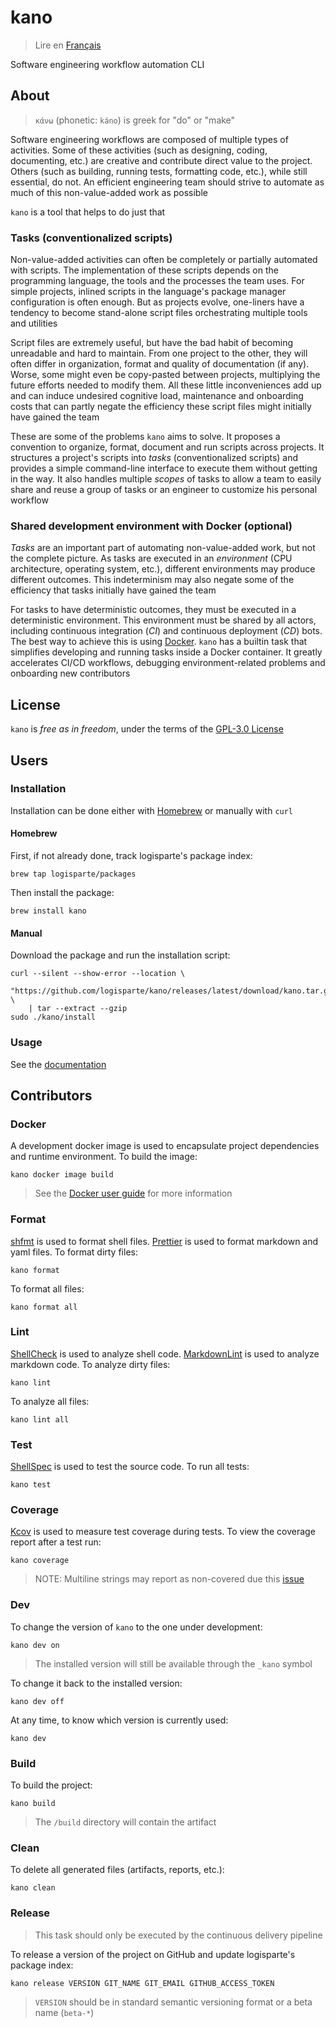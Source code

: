# kano

> Lire en [Français](/docs/README.fr.md)

Software engineering workflow automation CLI

## About

> `κάνω` (phonetic: `káno`) is greek for "do" or "make"

Software engineering workflows are composed of multiple types of activities. Some of these
activities (such as designing, coding, documenting, etc.) are creative and contribute direct
value to the project. Others (such as building, running tests, formatting code, etc.), while
still essential, do not. An efficient engineering team should strive to automate as much of this
non-value-added work as possible

`kano` is a tool that helps to do just that

### Tasks (conventionalized scripts)

Non-value-added activities can often be completely or partially automated with scripts. The
implementation of these scripts depends on the programming language, the tools and the processes
the team uses. For simple projects, inlined scripts in the language's package manager
configuration is often enough. But as projects evolve, one-liners have a tendency to become
stand-alone script files orchestrating multiple tools and utilities

Script files are extremely useful, but have the bad habit of becoming unreadable and hard to
maintain. From one project to the other, they will often differ in organization, format and
quality of documentation (if any). Worse, some might even be copy-pasted between projects,
multiplying the future efforts needed to modify them. All these little inconveniences add up and
can induce undesired cognitive load, maintenance and onboarding costs that can partly negate the
efficiency these script files might initially have gained the team

These are some of the problems `kano` aims to solve. It proposes a convention to organize,
format, document and run scripts across projects. It structures a project's scripts into _tasks_
(conventionalized scripts) and provides a simple command-line interface to execute them without
getting in the way. It also handles multiple _scopes_ of tasks to allow a team to easily share
and reuse a group of tasks or an engineer to customize his personal workflow

### Shared development environment with Docker (optional)

_Tasks_ are an important part of automating non-value-added work, but not the complete picture.
As tasks are executed in an _environment_ (CPU architecture, operating system, etc.), different
environments may produce different outcomes. This indeterminism may also negate some of the
efficiency that tasks initially have gained the team

For tasks to have deterministic outcomes, they must be executed in a deterministic environment.
This environment must be shared by all actors, including continuous integration (_CI_) and
continuous deployment (_CD_) bots. The best way to achieve this is using
[Docker](https://www.docker.com). `kano` has a builtin task that simplifies developing and
running tasks inside a Docker container. It greatly accelerates CI/CD workflows, debugging
environment-related problems and onboarding new contributors

## License

`kano` is _free as in freedom_, under the terms of the [GPL-3.0 License](/LICENSE)

## Users

### Installation

Installation can be done either with [Homebrew](https://github.com/Homebrew/brew) or manually
with `curl`

#### Homebrew

First, if not already done, track logisparte's package index:

```shell
brew tap logisparte/packages
```

Then install the package:

```shell
brew install kano
```

#### Manual

Download the package and run the installation script:

```shell
curl --silent --show-error --location \
  "https://github.com/logisparte/kano/releases/latest/download/kano.tar.gz" \
    | tar --extract --gzip
sudo ./kano/install
```

### Usage

See the [documentation](/docs/en/usage.md)

## Contributors

### Docker

A development docker image is used to encapsulate project dependencies and runtime environment.
To build the image:

```shell
kano docker image build
```

> See the [Docker user guide](/docs/en/tasks/docker.md) for more information

### Format

[shfmt](https://github.com/mvdan/sh) is used to format shell files.
[Prettier](https://github.com/prettier/prettier) is used to format markdown and yaml files. To
format dirty files:

```shell
kano format
```

To format all files:

```shell
kano format all
```

### Lint

[ShellCheck](https://github.com/koalaman/shellcheck) is used to analyze shell code.
[MarkdownLint](https://github.com/igorshubovych/markdownlint-cli) is used to analyze markdown
code. To analyze dirty files:

```shell
kano lint
```

To analyze all files:

```shell
kano lint all
```

### Test

[ShellSpec](https://github.com/shellspec/shellspec) is used to test the source code. To run all
tests:

```shell
kano test
```

### Coverage

[Kcov](https://github.com/SimonKagstrom/kcov) is used to measure test coverage during tests. To
view the coverage report after a test run:

```shell
kano coverage
```

> NOTE: Multiline strings may report as non-covered due this
> [issue](https://github.com/SimonKagstrom/kcov/issues/145)

### Dev

To change the version of `kano` to the one under development:

```shell
kano dev on
```

> The installed version will still be available through the `_kano` symbol

To change it back to the installed version:

```shell
kano dev off
```

At any time, to know which version is currently used:

```shell
kano dev
```

### Build

To build the project:

```shell
kano build
```

> The `/build` directory will contain the artifact

### Clean

To delete all generated files (artifacts, reports, etc.):

```shell
kano clean
```

### Release

> This task should only be executed by the continuous delivery pipeline

To release a version of the project on GitHub and update logisparte's package index:

```shell
kano release VERSION GIT_NAME GIT_EMAIL GITHUB_ACCESS_TOKEN
```

> `VERSION` should be in standard semantic versioning format or a beta name (`beta-*`)
